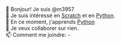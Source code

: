 👋 Bonjour! Je suis @m3957 \
👀 Je suis intéressé en [Scratch](https://scratch.mit.edu) et en [Python](https://python.org). \
🌱 En ce moment, j'apprends [Python](https://python.org) \
💞️ Je veux collaborer sur rien. \
📫 Comment me joindre: -
